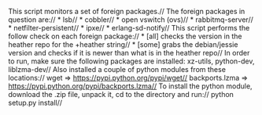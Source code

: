 This script monitors a set of foreign packages.//
The foreign packages in question are://
    * lsb//
    * cobbler//
    * open vswitch (ovs)//
    * rabbitmq-server//
    * netfilter-persistent//
    * ipxe//
    * erlang-sd-notify//
This script performs the follow check on each foreign package://
    * [all] checks the version in the heather repo for the +heather string//
    * [some] grabs the debian/jessie version and checks if it is newer than what is in the heather repo//
In order to run, make sure the following packages are installed: xz-utils, python-dev, liblzma-dev//
Also installed a couple of python modules from these locations://
    wget => https://pypi.python.org/pypi/wget//
    backports.lzma => https://pypi.python.org/pypi/backports.lzma//
To install the python module, download the .zip file, unpack it, cd to the directory and run://
    python setup.py install//
